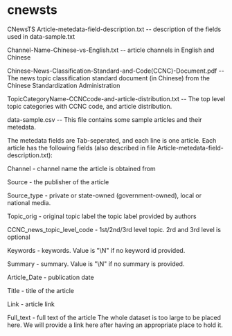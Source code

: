 # cnewsts

CNewsTS
Article-metedata-field-description.txt -- description of the fields used in data-sample.txt

Channel-Name-Chinese-vs-English.txt -- article channels in English and Chinese

Chinese-News-Classification-Standard-and-Code(CCNC)-Document.pdf -- The news topic classification standard document (in Chinese) from the Chinese Standardization Administration

TopicCategoryName-CCNCcode-and-article-distribution.txt -- The top level topic categories with CCNC code, and article distribution.

data-sample.csv -- This file contains some sample articles and their metedata.

The metedata fields are Tab-seperated, and each line is one article. Each article has the following fields (also described in file Article-metedata-field-description.txt):

Channel - channel name the article is obtained from

Source - the publisher of the article

Source_type - private or state-owned (government-owned), local or national media.

Topic_orig - original topic label	the topic label provided by authors

CCNC_news_topic_level_code - 1st/2nd/3rd level topic. 2rd and 3rd level is optional 

Keywords - keywords. Value is "\N" if no keyword id provided. 

Summary - summary. Value is "\N" if no summary is provided. 

Article_Date - publication date 

Title - title of the article 

Link - article link 

Full_text - full text of the article
The whole dataset is too large to be placed here. We will provide a link here after having an appropriate place to hold it.
